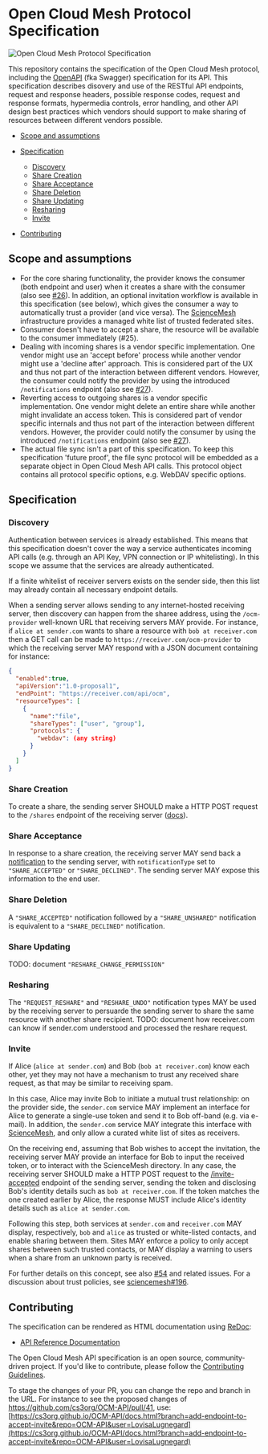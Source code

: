 # Open Cloud Mesh Protocol Specification

![Open Cloud Mesh Protocol Specification](logo.png)

This repository contains the specification of the Open Cloud Mesh protocol, including
the [OpenAPI](https://github.com/OAI/OpenAPI-Specification) (fka Swagger) specification for its API. This specification describes disovery and use of the RESTful API endpoints, request and response headers, possible response codes, request and response formats, hypermedia controls, error handling, and other API design best practices which vendors should support to make sharing of resources between different vendors possible.

* [Scope and assumptions](#scope-and-assumptions)
* [Specification](#specification)
  * [Discovery](#discovery)
  * [Share Creation](#create)
  * [Share Acceptance](#accept)
  * [Share Deletion](#unshare)
  * [Share Updating](#update)
  * [Resharing](#reshare)
  * [Invite](#invite)
 
* [Contributing](#contributing)

## Scope and assumptions

* For the core sharing functionality, the provider knows the consumer (both endpoint and user) when it creates a share with the consumer (also see [#26](https://github.com/cs3org/OCM-API/issues/26)). In addition, an optional invitation workflow is available in this specification (see below), which gives the consumer a way to automatically trust a provider (and vice versa). The [ScienceMesh](https://sciencemesh.io) infrastructure provides a managed white list of trusted federated sites.
* Consumer doesn't have to accept a share, the resource will be available to the consumer immediately (#25).
* Dealing with incoming shares is a vendor specific implementation. One vendor might use an 'accept before' process while another vendor might use a 'decline after' approach. This is considered part of the UX and thus not part of the interaction between different vendors. However, the consumer could notify the provider by using the introduced `/notifications` endpoint (also see [#27](https://github.com/cs3org/OCM-API/issues/27)).
* Reverting access to outgoing shares is a vendor specific implementation. One vendor might delete an entire share while another might invalidate an access token. This is considered part of vendor specific internals and thus not part of the interaction between different vendors. However, the provider could notify the consumer by using the introduced `/notifications` endpoint (also see [#27](https://github.com/cs3org/OCM-API/issues/27)).
* The actual file sync isn't a part of this specification. To keep this specification 'future proof', the file sync protocol will be embedded as a separate object in Open Cloud Mesh API calls. This protocol object contains all protocol specific options, e.g. WebDAV specific options.


## Specification
### Discovery
Authentication between services is already established. This means that this specification doesn't cover the way a service authenticates incoming API calls (e.g. through an API Key, VPN connection or IP whitelisting). In this scope we assume that the services are already authenticated.

If a finite whitelist of receiver servers exists on the sender
side, then this list may already contain all necessary endpoint details.

When a sending server allows sending to any internet-hosted receiving server, then discovery can happen from the sharee address, using the `/ocm-provider` well-known URL that receiving servers MAY provide. For instance, if `alice at sender.com` wants to share a resource with `bob at receiver.com` then a GET call can be made to
`https://receiver.com/ocm-provider` to which the receiving server MAY respond with
a JSON document containing for instance:
```json
{
  "enabled":true,
  "apiVersion":"1.0-proposal1",
  "endPoint": "https://receiver.com/api/ocm",
  "resourceTypes": [
    {
      "name":"file",
      "shareTypes": ["user", "group"],
      "protocols": {
        "webdav": (any string)
      }
    }
  ]
}
```

### Share Creation
To create a share, the sending server SHOULD make a HTTP POST request to the `/shares` endpoint of the receiving server ([docs](https://cs3org.github.io/OCM-API/docs.html?branch=develop&repo=OCM-API&user=cs3org#/paths/~1shares/post)).

### Share Acceptance
In response to a share creation, the receiving server MAY send back a [notification](https://cs3org.github.io/OCM-API/docs.html?branch=develop&repo=OCM-API&user=cs3org#/paths/~1notifications/post) to the sending server, with  `notificationType` set to `"SHARE_ACCEPTED"` or `"SHARE_DECLINED"`. The sending server MAY expose this information to the end user. 

### Share Deletion
A `"SHARE_ACCEPTED"` notification followed by a `"SHARE_UNSHARED"` notification is
equivalent to a `"SHARE_DECLINED"` notification.

### Share Updating
TODO: document `"RESHARE_CHANGE_PERMISSION"`

### Resharing
The `"REQUEST_RESHARE"` and `"RESHARE_UNDO"` notification types MAY be used by the
receiving server to persuarde the sending server to share the same resource with another share recipient.
TODO: document how receiver.com can know if sender.com understood and processed the
reshare request.

### Invite
If Alice (`alice at sender.com`) and Bob (`bob at receiver.com`) know each other, yet they may not have a mechanism to trust any received share request, as that may be similar to receiving spam.

In this case, Alice may invite Bob to initiate a mutual trust relationship: on the provider side, the `sender.com` service MAY implement an interface for Alice to generate a single-use token and send it to Bob off-band (e.g. via e-mail). In addition, the `sender.com` service MAY integrate this interface with [ScienceMesh](https://sciencemesh.io), and only allow a curated white list of sites as receivers.

On the receiving end, assuming that Bob wishes to accept the invitation, the receiving server MAY provide an interface for Bob to input the received token, or to interact with the ScienceMesh directory. In any case, the receiving server SHOULD make a HTTP POST request to the [/invite-accepted](https://cs3org.github.io/OCM-API/docs.html?branch=develop&repo=OCM-API&user=cs3org#/paths/~1invite-accepted/post) endpoint of the sending server, sending the token and disclosing Bob's identity details such as `bob at receiver.com`. If the token matches the one created earlier by Alice, the response MUST include Alice's identity details such as `alice at sender.com`.

Following this step, both services at `sender.com` and `receiver.com` MAY display, respectively, `bob` and `alice` as trusted or white-listed contacts, and enable sharing between them. Sites MAY enforce a policy to only accept shares between such trusted contacts, or MAY display a warning to users when a share from an unknown party is received.

For further details on this concept, see also [#54](https://github.com/cs3org/OCM-API/pull/54) and related issues. For a discussion about trust policies, see [sciencemesh#196](https://github.com/sciencemesh/sciencemesh/issues/196).


## Contributing

The specification can be rendered as HTML documentation using [ReDoc](https://github.com/Redocly/redoc):

* [API Reference Documentation](https://cs3org.github.io/OCM-API/docs.html)


The Open Cloud Mesh API specification is an open source, community-driven project. If you'd like to contribute, please follow the [Contributing Guidelines](CONTRIBUTING.md).

To stage the changes of your PR, you can change the repo and branch in the URL.
For instance to see the proposed changes of https://github.com/cs3org/OCM-API/pull/41, use:
[https://cs3org.github.io/OCM-API/docs.html?branch=add-endpoint-to-accept-invite&repo=OCM-API&user=LovisaLugnegard](https://cs3org.github.io/OCM-API/docs.html?branch=add-endpoint-to-accept-invite&repo=OCM-API&user=LovisaLugnegard)
